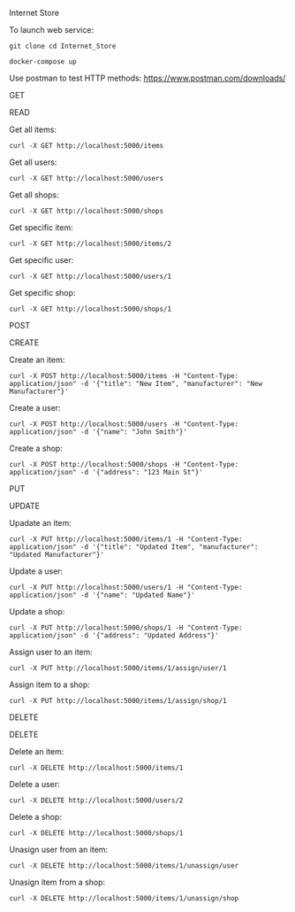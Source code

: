 Internet Store

To launch web service:

```git clone cd Internet_Store```

```docker-compose up```

Use postman to test HTTP methods: https://www.postman.com/downloads/

GET

READ 

Get all items: 

```curl -X GET http://localhost:5000/items``` 

Get all users: 

```curl -X GET http://localhost:5000/users```

Get all shops: 

```curl -X GET http://localhost:5000/shops``` 

Get specific item: 

```curl -X GET http://localhost:5000/items/2``` 

Get specific user: 

```curl -X GET http://localhost:5000/users/1``` 

Get specific shop: 

```curl -X GET http://localhost:5000/shops/1```

POST 

CREATE 

Create an item:

```curl -X POST http://localhost:5000/items -H "Content-Type: application/json" -d '{"title": "New Item", "manufacturer": "New Manufacturer"}' ```

Create a user: 

```curl -X POST http://localhost:5000/users -H "Content-Type: application/json" -d '{"name": "John Smith"}' ```

Create a shop: 

```curl -X POST http://localhost:5000/shops -H "Content-Type: application/json" -d '{"address": "123 Main St"}'```

PUT 

UPDATE 

Upadate an item: 

```curl -X PUT http://localhost:5000/items/1 -H "Content-Type: application/json" -d '{"title": "Updated Item", "manufacturer": "Updated Manufacturer"}' ```

Update a user: 

```curl -X PUT http://localhost:5000/users/1 -H "Content-Type: application/json" -d '{"name": "Updated Name"}'``` 

Update a shop: 

```curl -X PUT http://localhost:5000/shops/1 -H "Content-Type: application/json" -d '{"address": "Updated Address"}' ```

Assign user to an item: 

```curl -X PUT http://localhost:5000/items/1/assign/user/1 ```

Assign item to a shop: 

```curl -X PUT http://localhost:5000/items/1/assign/shop/1```

DELETE 

DELETE 

Delete an item: 

```curl -X DELETE http://localhost:5000/items/1 ```

Delete a user: 

```curl -X DELETE http://localhost:5000/users/2 ```

Delete a shop: 

```curl -X DELETE http://localhost:5000/shops/1``` 

Unasign user from an item: 

```curl -X DELETE http://localhost:5000/items/1/unassign/user```

Unasign item from a shop:

```curl -X DELETE http://localhost:5000/items/1/unassign/shop```
